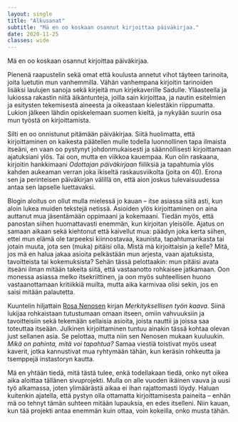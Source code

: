 ```yaml
---
layout: single
title: "Alkusanat"
subtitle: "Mä en oo koskaan osannut kirjoittaa päiväkirjaa."
date: 2020-11-25
classes: wide
---
```


Mä en oo koskaan osannut kirjoittaa päiväkirjaa. 

Pienenä raapustelin sekä omat että koulusta annetut vihot täyteen tarinoita, joita luetutin mun vanhemmilla. Vähän vanhempana kirjoitin tarinoiden lisäksi laulujen sanoja sekä kirjeitä mun kirjekaverille Sadulle. Yläasteella ja lukiossa rakastin niitä äikäntunteja, joilla sain kirjoittaa, ja nautin esitelmien ja esitysten tekemisestä aineesta ja oikeastaan kielestäkin riippumatta. Lukion jälkeen lähdin opiskelemaan suomen kieltä, ja nykyään suurin osa mun työstä on kirjoittamista.

Silti en oo onnistunut pitämään päiväkirjaa. Siitä huolimatta, että kirjoittaminen on kaikesta päätellen mulle todella luonnollinen tapa ilmaista itseäni, en vaan oo pystynyt johdonmukaisesti ja säännöllisesti kirjoittamaan ajatuksiani ylös. Tai oon, mutta en viikkoa kauempaa. Kun olin raskaana, kirjoitin hankkimaani *Odottajan päiväkirjaan* fiiliksiä ja tapahtumia ylös kahden aukeaman verran joka ikiseltä raskausviikolta (joita on 40). Erona sen ja perinteisen päiväkirjan välillä on, että aion joskus tulevaisuudessa antaa sen lapselle luettavaksi. 

Blogin aloitus on ollut mulla mielessä jo kauan – itse asiassa siitä asti, kun aloin lukea muiden tekstejä netissä. Asioiden ylös kirjoittaminen on aina auttanut mua jäsentämään oppimaani ja kokemaani. Tiedän myös, että panostan siihen huomattavasti enemmän, kun kirjoitan yleisölle. Ajatus on samaan aikaan sekä kiehtonut että kaivellut mua: päädyn joka kerta siihen, ettei mun elämä ole tarpeeksi kiinnostavaa, kaunista, tapahtumarikasta tai jotain muuta, jota sen (muka) pitäisi olla. Mistä mä kirjoittaisin ja kelle? Mitä, jos mä en halua jakaa asioita pelkästään mun arjesta, vaan ajatuksista, tavoitteista tai kokemuksista? Sehän tässä pelottaakin: mun pitäisi avata itseäni ilman mitään takeita siitä, että vastaanotto rohkaisee jatkamaan. Oon monessa asiassa melko itsekriittinen, ja oon myös suhteellisen huono vastaanottamaan kritiikkiä muilta, mutta aika karmivaa olisi sekin, jos en saisi mitään palautetta.

Kuuntelin hiljattain [Rosa Nenosen](http://www.rosanenonen.com) kirjan *Merkityksellisen työn kaava*. Siinä lukijaa rohkaistaan tutustumaan omaan itseen, omiin vahvuuksiin ja tavoitteisiin sekä tekemään sellaisia asioita, joista nauttii ja joissa saa toteuttaa itseään. Julkinen kirjoittaminen tuntuu ainakin tässä kohtaa olevan just sellanen asia. Se pelottaa, mutta niin sen Nenosen mukaan kuuluukin. *Mikä on pahinta, mitä voi tapahtua?* Samaa viestiä toistivat myös useat kaverit, jotka kannustivat mua ryhtymään tähän, kun keräsin rohkeutta ja tsemppejä instastoryn kautta. 

Mä en yhtään tiedä, mitä tästä tulee, enkä todellakaan tiedä, onko nyt oikea aika aloittaa tällänen sivuprojekti. Mulla on alle vuoden ikäinen vauva ja uusi työ alkamassa, joten ylimäärästä aikaa ei ihan rajattomasti löydy. Haluan kuitenkin ajatella, että pystyn olla ottamatta kirjoittamisesta paineita – enhän mä oo tehnyt tämän suhteen mitään lupauksia, en edes itselleni. Niin kauan, kun tää projekti antaa enemmän kuin ottaa, voin kokeilla, onko musta tähän. 
